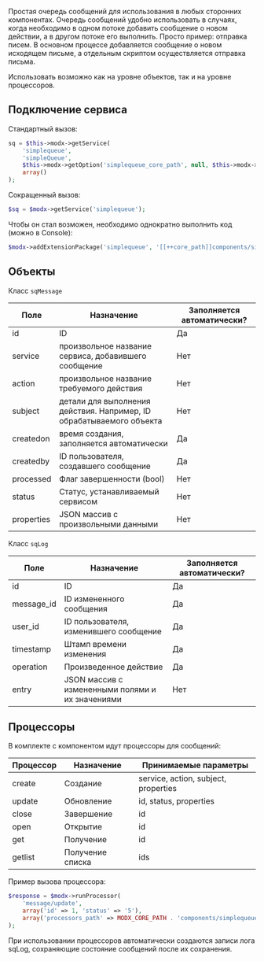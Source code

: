 Простая очередь сообщений для использования в любых сторонних компонентах.
Очередь сообщений удобно использовать в случаях, когда необходимо в одном потоке добавить сообщение о новом действии, а в другом потоке его выполнить.
Просто пример: отправка писем. В основном процессе добавляется сообщение о новом исходящем письме, а отдельным скриптом осуществляется отправка письма.

Использовать возможно как на уровне объектов, так и на уровне процессоров.

## Подключение сервиса

Стандартный вызов:

```php
sq = $this->modx->getService(
    'simplequeue',
    'simpleQueue',
    $this->modx->getOption('simplequeue_core_path', null, $this->modx->getOption('core_path') . 'components/simplequeue/') . 'model/simplequeue/',
    array()
);
```

Сокращенный вызов:

```php
$sq = $modx->getService('simplequeue');
```

Чтобы он стал возможен, необходимо однократно выполнить код (можно в Console):

```php
$modx->addExtensionPackage('simplequeue', '[[++core_path]]components/simplequeue/model/');
```

## Объекты

Класс ``sqMessage``

| Поле       | Назначение                                                           | Заполняется автоматически? |
| ---------- | -------------------------------------------------------------------- | -------------------------- |
| id         | ID                                                                   | Да                         |
| service    | произвольное название сервиса, добавившего сообщение                 | Нет                        |
| action     | произвольное название требуемого действия                            | Нет                        |
| subject    | детали для выполнения действия. Например, ID обрабатываемого объекта | Нет                        |
| createdon  | время создания, заполняется автоматически                            | Да                         |
| createdby  | ID пользователя, создавшего сообщение                                | Да                         |
| processed  | Флаг завершенности (bool)                                            | Нет                        |
| status     | Статус, устанавливаемый сервисом                                     | Нет                        |
| properties | JSON массив с произвольными данными                                  | Нет                        |

Класс ``sqLog``

| Поле       | Назначение                                       | Заполняется автоматически? |
| ---------- | ------------------------------------------------ | -------------------------- |
| id         | ID                                               | Да                         |
| message_id | ID  измененного сообщения                        | Да                         |
| user_id    | ID пользователя, изменившего сообщение           | Да                         |
| timestamp  | Штамп времени изменения                          | Да                         |
| operation  | Произведенное действие                           | Да                         |
| entry      | JSON массив с измененными полями и их значениями | Нет                        |

## Процессоры

В комплекте с компонентом идут процессоры для сообщений:

| Процессор | Назначение       | Принимаемые параметры                |
| --------- | ---------------- | ------------------------------------ |
| create    | Создание         | service, action, subject, properties |
| update    | Обновление       | id, status, properties               |
| close     | Завершение       | id                                   |
| open      | Открытие         | id                                   |
| get       | Получение        | id                                   |
| getlist   | Получение списка | ids                                  |

Пример вызова процессора:

```php
$response = $modx->runProcessor(
    'message/update',
    array('id' => 1, 'status' => '5'),
    array('processors_path' => MODX_CORE_PATH . 'components/simplequeue/processors/');
);
```

При использовании процессоров автоматически создаются записи лога sqLog, сохраняющие состояние сообщений после их сохранения.
